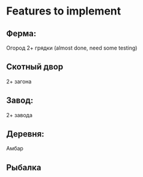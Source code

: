 # Features to implement

## Ферма:
Огород
  2+ грядки (almost done, need some testing)
## Скотный двор
  2+ загона
## Завод:
  2+ завода
## Деревня:
  Амбар
## Рыбалка
